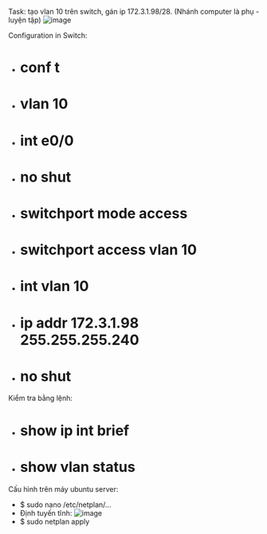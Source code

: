 Task: tạo vlan 10 trên switch, gán ip 172.3.1.98/28. (Nhánh computer là phụ - luyện tập)
![image](https://user-images.githubusercontent.com/93396414/204736786-e83ff41c-7812-4b46-a6fe-fb74c3bf47b9.png)

Configuration in Switch:
  - # conf t
  - # vlan 10
  - # int e0/0
  - # no shut
  - # switchport mode access
  - # switchport access vlan 10
  - # int vlan 10
  - # ip addr 172.3.1.98 255.255.255.240
  - # no shut

Kiểm tra bằng lệnh:
  - # show ip int brief
  - # show vlan status 

Cấu hình trên máy ubuntu server:
  - $ sudo nano /etc/netplan/...
  - Định tuyến tĩnh:
    ![image](https://user-images.githubusercontent.com/93396414/204737495-5ecf35c3-c203-48e6-a294-4616520b781f.png)
  - $ sudo netplan apply

